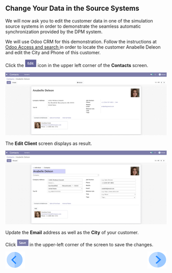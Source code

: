 ## Change Your Data in the Source Systems

We will now ask you to edit the customer data in one of the simulation source systems in order to demonstrate the seamless automatic synchronization provided by the DPM system. 

We will use Odoo CRM for this demonstration.  Follow the instructions at [Odoo Access and search ](00_Odoo_instructions.md) in order to locate the customer Anabelle Deleon and edit the City and Phone of this customer. 

Click the <img src="../images/00_odoo_edit.png" width="7%" height="7%"> icon in the upper left corner of the **Contacts** screen.

![image](../images/03_11_Auto_Sync_Anabelle_Details.png)

The **Edit Client** screen displays as result.

![image](../images/03_11_Auto_Sync_Anabelle_Edit.png)

Update the **Email** address as well as the **City** of your customer.

Click <img src="../images/00_odoo_save.png" width="7%" height="7%"> in the upper-left corner of the screen to save the changes. 




[![Previous](../images/Previous.png)]( 03_05_Auto_Sync_View_Your_Data.md)[<img align="right" width="60" height="54" src="../images/Next.png">]( 03_07_Auto_Sync_Submit_a_Second_Request.md)
